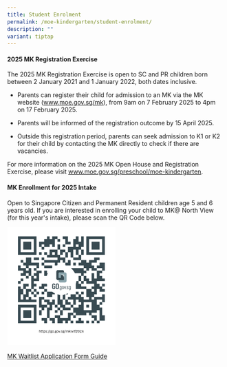 ```yaml
---
title: Student Enrolment
permalink: /moe-kindergarten/student-enrolment/
description: ""
variant: tiptap
---
```

<h4><strong>2025 MK Registration Exercise</strong></h4>
<p>The 2025 MK Registration Exercise is open to SC and PR children born between
2 January 2021 and 1 January 2022, both dates inclusive.</p>
<ul>
<li>
<p>Parents can register their child for admission to an MK via the MK website
(<a href="http://www.moe.gov.sg/mk" rel="noopener noreferrer nofollow" target="_blank"><u>www.moe.gov.sg/mk</u></a>),
from 9am on 7 February 2025 to 4pm on 17 February 2025.</p>
</li>
<li>
<p>Parents will be informed of the registration outcome by 15 April 2025.</p>
</li>
<li>
<p>Outside this registration period, parents can seek admission to K1 or
K2 for their child by contacting the MK directly to check if there are
vacancies.</p>
</li>
</ul>
<p>For more information on the 2025 MK Open House and Registration Exercise,
please visit <a href="http://www.moe.gov.sg/mk" rel="noopener noreferrer nofollow" target="_blank"><u>www.moe.gov.sg/preschool/moe-kindergarten</u></a>.
<br>
</p>
<h4><strong>MK Enrollment for 2025 Intake</strong></h4>
<p>Open to Singapore Citizen and Permanent Resident children age 5 and 6
years old. If you are interested in enrolling your child to MK@ North View
(for this year's intake), please scan the QR Code below.</p>
<div class="isomer-image-wrapper">
<img style="width: 50%;" height="auto" width="100%" alt="MK Waiting Application Form" src="/images/MOE%20Kindergarten/mkwlf2024.png">
</div>
<p><a href="/files/MOE%20Kindergarten/A2___MK_Waitlist_Application_Form_Guide.pdf" rel="noopener noreferrer nofollow" target="_blank">MK Waitlist Application Form Guide</a>
</p>